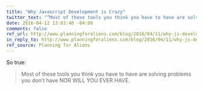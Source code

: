 ```yaml
---
title: "Why Javascript Development is Crazy"
twitter_text: "“Most of these tools you think you have to have are solving problems you don’t have NOR WILL YOU EVER HAVE.“"
date: 2016-04-12 13:03:48 -04:00
comments: false
ref_url: http://www.planningforaliens.com/blog/2016/04/11/why-js-development-is-crazy/
in_reply_to: http://www.planningforaliens.com/blog/2016/04/11/why-js-development-is-crazy/
ref_source: Planning for Aliens
---
```


So true: 

> Most of these tools you think you have to have are solving problems you don’t have NOR WILL YOU EVER HAVE.
